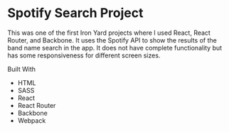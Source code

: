 # Spotify Search Project

This was one of the first Iron Yard projects where I used React, React Router, and Backbone. It uses the Spotify API to show the results of the band name search in the app. It does not have complete functionality but has some responsiveness for different screen sizes.

Built With
* HTML
* SASS
* React
* React Router
* Backbone
* Webpack